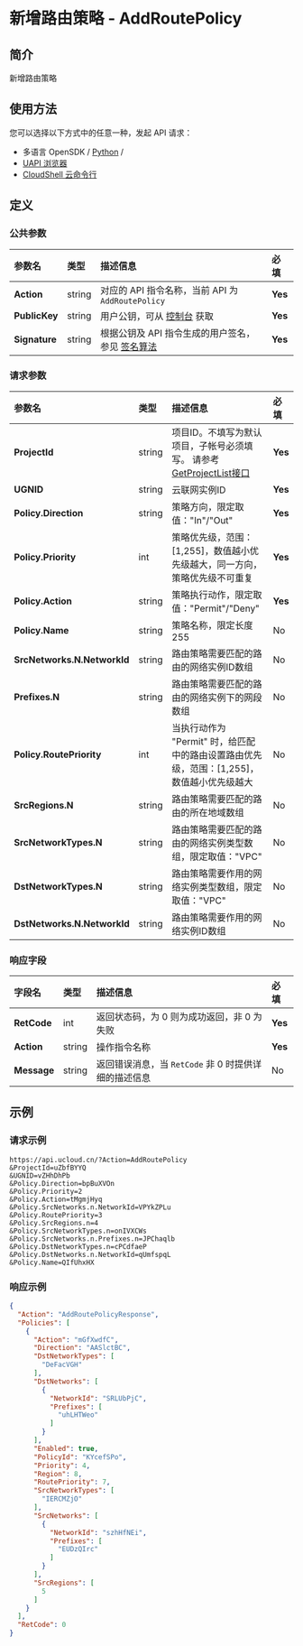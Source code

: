 # 新增路由策略 - AddRoutePolicy

## 简介

新增路由策略






## 使用方法

您可以选择以下方式中的任意一种，发起 API 请求：
- 多语言 OpenSDK / [Python](https://github.com/ucloud/ucloud-sdk-python3) /
- [UAPI 浏览器](https://console.ucloud.cn/uapi/detail?id=AddRoutePolicy)
- [CloudShell 云命令行](https://shell.ucloud.cn/)


## 定义

### 公共参数

| 参数名 | 类型 | 描述信息 | 必填 |
|:---|:---|:---|:---|
| **Action**     | string  | 对应的 API 指令名称，当前 API 为 `AddRoutePolicy`                        | **Yes** |
| **PublicKey**  | string  | 用户公钥，可从 [控制台](https://console.ucloud.cn/uapi/apikey) 获取                                             | **Yes** |
| **Signature**  | string  | 根据公钥及 API 指令生成的用户签名，参见 [签名算法](api/summary/signature.md)  | **Yes** |

### 请求参数

| 参数名 | 类型 | 描述信息 | 必填 |
|:---|:---|:---|:---|
| **ProjectId** | string | 项目ID。不填写为默认项目，子帐号必须填写。 请参考[GetProjectList接口](https://docs.ucloud.cn/api/summary/get_project_list) |**Yes**|
| **UGNID** | string | 云联网实例ID |**Yes**|
| **Policy.Direction** | string | 策略方向，限定取值："In"/"Out" |**Yes**|
| **Policy.Priority** | int | 策略优先级，范围：[1,255]，数值越小优先级越大，同一方向，策略优先级不可重复 |**Yes**|
| **Policy.Action** | string | 策略执行动作，限定取值："Permit"/"Deny" |**Yes**|
| **Policy.Name** | string | 策略名称，限定长度255 |No|
| **SrcNetworks.N.NetworkId** | string | 路由策略需要匹配的路由的网络实例ID数组 |No|
| **Prefixes.N** | string | 路由策略需要匹配的路由的网络实例下的网段数组 |No|
| **Policy.RoutePriority** | int | 当执行动作为 "Permit" 时，给匹配中的路由设置路由优先级，范围：[1,255]，数值越小优先级越大 |No|
| **SrcRegions.N** | string | 路由策略需要匹配的路由的所在地域数组 |No|
| **SrcNetworkTypes.N** | string | 路由策略需要匹配的路由的网络实例类型数组，限定取值："VPC" |No|
| **DstNetworkTypes.N** | string | 路由策略需要作用的网络实例类型数组，限定取值："VPC" |No|
| **DstNetworks.N.NetworkId** | string | 路由策略需要作用的网络实例ID数组 |No|

### 响应字段

| 字段名 | 类型 | 描述信息 | 必填 |
|:---|:---|:---|:---|
| **RetCode** | int | 返回状态码，为 0 则为成功返回，非 0 为失败 |**Yes**|
| **Action** | string | 操作指令名称 |**Yes**|
| **Message** | string | 返回错误消息，当 `RetCode` 非 0 时提供详细的描述信息 |No|




## 示例

### 请求示例
    
```
https://api.ucloud.cn/?Action=AddRoutePolicy
&ProjectId=uZbfBYYQ
&UGNID=vZHhDhPb
&Policy.Direction=bpBuXVOn
&Policy.Priority=2
&Policy.Action=tMgmjHyq
&Policy.SrcNetworks.n.NetworkId=VPYkZPLu
&Policy.RoutePriority=3
&Policy.SrcRegions.n=4
&Policy.SrcNetworkTypes.n=onIVXCWs
&Policy.SrcNetworks.n.Prefixes.n=JPChaqlb
&Policy.DstNetworkTypes.n=cPCdfaeP
&Policy.DstNetworks.n.NetworkId=qUmfspqL
&Policy.Name=QIfUhxHX
```

### 响应示例
    
```json
{
  "Action": "AddRoutePolicyResponse",
  "Policies": [
    {
      "Action": "mGfXwdfC",
      "Direction": "AASlctBC",
      "DstNetworkTypes": [
        "DeFacVGH"
      ],
      "DstNetworks": [
        {
          "NetworkId": "SRLUbPjC",
          "Prefixes": [
            "uhLHTWeo"
          ]
        }
      ],
      "Enabled": true,
      "PolicyId": "KYcefSPo",
      "Priority": 4,
      "Region": 8,
      "RoutePriority": 7,
      "SrcNetworkTypes": [
        "IERCMZjO"
      ],
      "SrcNetworks": [
        {
          "NetworkId": "szhHfNEi",
          "Prefixes": [
            "EUDzQIrc"
          ]
        }
      ],
      "SrcRegions": [
        5
      ]
    }
  ],
  "RetCode": 0
}
```





